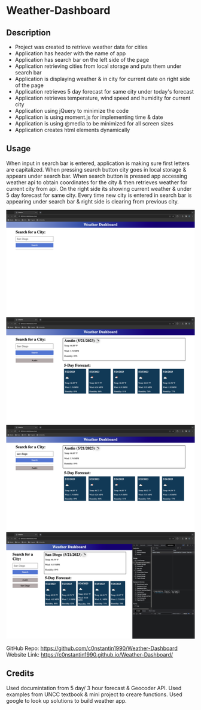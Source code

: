 # Weather-Dashboard

## Description

- Project was created to retrieve weather data for cities
- Application has header with the name of app
- Application has search bar on the left side of the page
- Application retrieving cities from local storage and puts them under search bar
- Application is displaying weather & in city for current date on right side of the page
- Application retrieves 5 day forecast for same city under today's forecast
- Application retrieves temperature, wind speed and humidity for current city
- Application using jQuery to minimize the code
- Application is using moment.js for implementing time & date
- Application is using @media to be minimized for all screen sizes
- Application creates html elements dynamically

## Usage

When input in search bar is entered, application is making sure first letters are capitalized. When pressing search button city goes in local storage & appears under search bar. When search button is pressed app accessing weather api to obtain coordinates for the city & then retrieves weather for current city from api. On the right side its showing current weather & under 5 day forecast for same city. Every time new city is entered in search bar is appearing under search bar & right side is clearing from previous city.

![Main](/assets/screenshots/main.png)
![First city](/assets/screenshots/first_city.png)
![Capitalize city](/assets/screenshots/capitalize_city.png)
![Local storage](/assets/screenshots/local_storage.png)

GitHub Repo: https://github.com/c0nstantin1990/Weather-Dashboard
Website Link: https://c0nstantin1990.github.io/Weather-Dashboard/

## Credits

Used documintation from 5 day/ 3 hour forecast & Geocoder API.
Used examples from UNCC textbook & mini project to creare functions.
Used google to look up solutions to build weather app.
